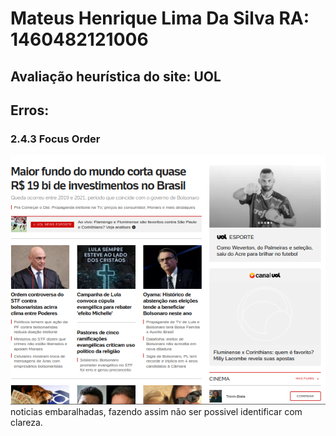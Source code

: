 # Mateus Henrique Lima Da Silva RA: 1460482121006

## Avaliação heurística do site: UOL
## Erros: 
### 2.4.3 Focus Order
<img src="https://github.com/mateushlsilva/bertoti/blob/main/IHC/imagens/uol-index.png" alt="foto-uol">
noticias embaralhadas, fazendo assim não ser possivel identificar com clareza.

